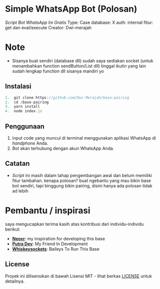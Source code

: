 # Simple WhatsApp Bot (Polosan)

_Script Bot WhatsApp Ini Gratis_
Type: Case 
database: X
auth: internal 
fitur: get dan eval/execute
Creator: Dwi-merajah
# Note
* Sisanya buat sendiri (database dll) sudah saya sediakan socket (untuk menambahkan function sendButton/List dll) tinggal ikutin yang lain sudah lengkap function dll sisanya mandiri yo

## Instalasi
```javascript
1.  git clone https://github.com/Dwi-Merajah/base-pairing
2.  cd /base-pairing
3.  yarn install
4.  node index.js
```
## Penggunaan

1.  input code yang muncul di terminal menggunakan aplikasi WhatsApp di _handphone_ Anda.
2.  Bot akan terhubung dengan akun WhatsApp Anda.

## Catatan

*   _Script_ ini masih dalam tahap pengembangan awal dan belum memiliki fitur tambahan. kenapa polosan? buat ngebantu yang mau bikin base bot sendiri, tapi binggung bikin pairing, disini hanya ada polosan tidak ad lebih 

# Pembantu / inspirasi

saya mengucapkan terima kasih atas kontribusi dari individu-individu berikut:
- **[Neoxr](https://github.com/contributor-username)**: my inspiration for developing this base
- **[Putra Dev](https://github.com/contributor-username)**: My Friend In Development 
- **[Whiskeysockets](https://github.com/contributor-username)**: Baileys To Run This Base

## License

Proyek ini dilisensikan di bawah Lisensi MIT - lihat berkas [LICENSE](./LICENSE) untuk detailnya.
